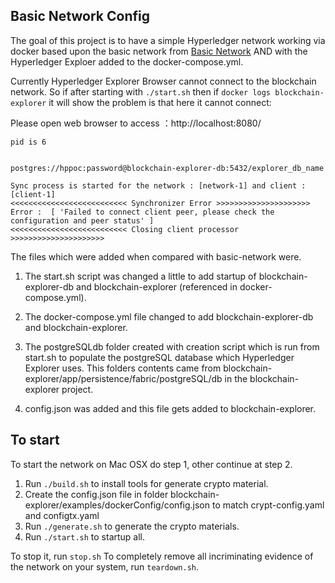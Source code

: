 ## Basic Network Config

The goal of this project is to have a simple Hyperledger network working via docker based upon the basic network from [Basic Network](https://github.com/hyperledger/fabric-samples/tree/master/basic-network)
 AND with the Hyperledger Exploer added to the docker-compose.yml.

 Currently Hyperledger Explorer Browser cannot connect to the blockchain network. So if after starting with ``./start.sh`` then if ``docker logs blockchain-explorer`` it will show the problem is that here it cannot connect:

 Please open web browser to access ：http://localhost:8080/

```
pid is 6


postgres://hppoc:password@blockchain-explorer-db:5432/explorer_db_name

Sync process is started for the network : [network-1] and client : [client-1]
<<<<<<<<<<<<<<<<<<<<<<<<<< Synchronizer Error >>>>>>>>>>>>>>>>>>>>>
Error :  [ 'Failed to connect client peer, please check the configuration and peer status' ]
<<<<<<<<<<<<<<<<<<<<<<<<<< Closing client processor >>>>>>>>>>>>>>>>>>>>>
```

The files which were added when compared with basic-network were.

1. The start.sh script was changed a little to add startup of blockchain-explorer-db and blockchain-explorer (referenced in docker-compose.yml).

2. The docker-compose.yml file changed to add blockchain-explorer-db and blockchain-explorer.

3. The postgreSQLdb folder created with creation script which is run from start.sh to populate the postgreSQL database which Hyperledger Explorer uses. This folders contents came from blockchain-explorer/app/persistence/fabric/postgreSQL/db in the blockchain-explorer project.

4. config.json was added and this file gets added to blockchain-explorer.

## To start

To start the network on Mac OSX do step 1, other continue at step 2.

1. Run ``./build.sh`` to install tools for generate crypto material.
2. Create the config.json file in folder blockchain-explorer/examples/dockerConfig/config.json to match crypt-config.yaml and configtx.yaml
3. Run ``./generate.sh`` to generate the crypto materials.
4. Run ``./start.sh`` to startup all.

To stop it, run ``stop.sh``
To completely remove all incriminating evidence of the network
on your system, run ``teardown.sh``.

